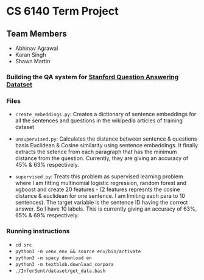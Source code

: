 # CS 6140 Term Project

## Team Members
- Abhinav Agrawal
- Karan Singh
- Shawn Martin

### Building the QA system for [Stanford Question Answering Datatset](https://rajpurkar.github.io/SQuAD-explorer/)

### Files
- `create_embeddings.py`:  Creates a dictionary of sentence embeddings for all the sentences and questions in the wikipedia articles of training dataset

- `unsupervised.py`:  Calculates the distance between sentence & questions basis Euclidean & Cosine similarity using sentence embeddings. It finally extracts the setence from each paragraph that has the minimum distance from the question. Currently, they are giving an accuracy of 45% & 63% respectively.

- `supervised.py`: Treats this problem as supervised learning problem where I am fitting multinomial logistic regression, random forest and xgboost and create 20 features - (2 features represnts the cosine distance & euclidean for one sentence. I am limiting each para to 10 sentences). The target variable is the sentence ID having the correct answer. So I have 10 labels. This is currently giving an accuracy of 63%, 65% & 69% respectively.

### Running instructions

- `cd src`
- `python3 -m venv env && source env/bin/activate`
- `python3 -m spacy download en`
- `python3 -m textblob.download_corpora`
- `./InferSent/dataset/get_data.bash`

